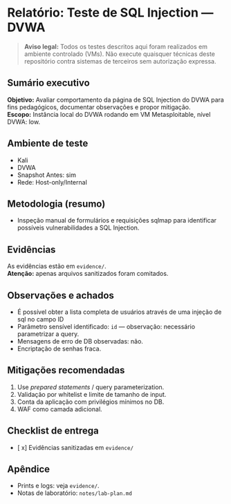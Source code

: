 # Relatório: Teste de SQL Injection — DVWA

> **Aviso legal:** Todos os testes descritos aqui foram realizados em ambiente controlado (VMs). Não execute quaisquer técnicas deste repositório contra sistemas de terceiros sem autorização expressa.

## Sumário executivo
**Objetivo:** Avaliar comportamento da página de SQL Injection do DVWA para fins pedagógicos, documentar observações e propor mitigação.  
**Escopo:** Instância local do DVWA rodando em VM Metasploitable, nível DVWA: low.  

## Ambiente de teste
- Kali  
- DVWA  
- Snapshot Antes: sim  
- Rede: Host-only/Internal

## Metodologia (resumo)
- Inspeção manual de formulários e requisições sqlmap para identificar possíveis vulnerabilidades a SQL Injection.  

## Evidências
As evidências estão em `evidence/`.  
**Atenção:** apenas arquivos sanitizados foram comitados.

## Observações e achados
- É possível obter a lista completa de usuários através de uma injeção de sql no campo ID
- Parâmetro sensível identificado: `id` — observação: necessário parametrizar a query.
- Mensagens de erro de DB observadas: não.  
- Encriptação de senhas fraca.

## Mitigações recomendadas
1. Use *prepared statements* / query parameterization.  
2. Validação por whitelist e limite de tamanho de input.  
3. Conta da aplicação com privilégios mínimos no DB.  
5. WAF como camada adicional.

## Checklist de entrega
- [ x] Evidências sanitizadas em `evidence/`  

## Apêndice
- Prints e logs: veja `evidence/`.  
- Notas de laboratório: `notes/lab-plan.md`

